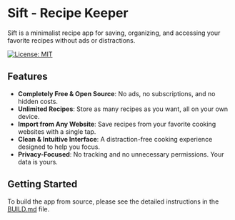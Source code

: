 # Sift - Recipe Keeper

Sift is a minimalist recipe app for saving, organizing, and accessing your favorite recipes without ads or distractions.

[![License: MIT](https://img.shields.io/badge/License-MIT-yellow.svg)](https://opensource.org/licenses/MIT)


## Features

- **Completely Free & Open Source**: No ads, no subscriptions, and no hidden costs.
- **Unlimited Recipes**: Store as many recipes as you want, all on your own device.
- **Import from Any Website**: Save recipes from your favorite cooking websites with a single tap.
- **Clean & Intuitive Interface**: A distraction-free cooking experience designed to help you focus.
- **Privacy-Focused**: No tracking and no unnecessary permissions. Your data is yours.


## Getting Started

To build the app from source, please see the detailed instructions in the [BUILD.md](BUILD.md) file.
